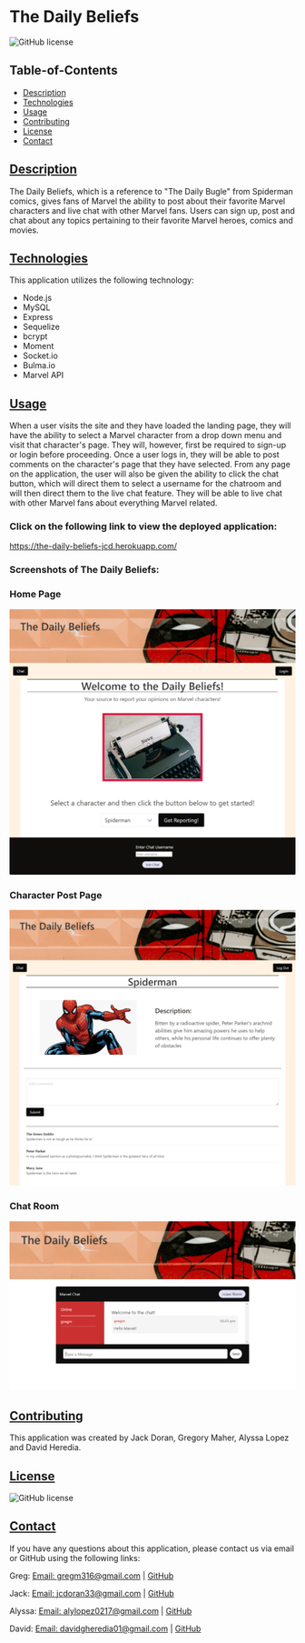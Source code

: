 # The Daily Beliefs

![GitHub license](https://img.shields.io/badge/license-MIT-blue.svg)

## Table-of-Contents

- [Description](#description)
- [Technologies](#technologies)
- [Usage](#usage)
- [Contributing](#contributing)
- [License](#license)
- [Contact](#contact)

## [Description](#table-of-contents)

The Daily Beliefs, which is a reference to "The Daily Bugle" from Spiderman comics, gives fans of Marvel the ability to post about their favorite Marvel characters and live chat with other Marvel fans. Users can sign up, post and chat about any topics pertaining to their favorite Marvel heroes, comics and movies. 

## [Technologies](#table-of-contents)
This application utilizes the following technology:
- Node.js
- MySQL
- Express
- Sequelize
- bcrypt
- Moment
- Socket.io
- Bulma.io
- Marvel API

## [Usage](#table-of-contents)

When a user visits the site and they have loaded the landing page, they will have the ability to select a Marvel character from a drop down menu and visit that character's page. They will, however, first be required to sign-up or login before proceeding. Once a user logs in, they will be able to post comments on the character's page that they have selected. From any page on the application, the user will also be given the ability to click the chat button, which will direct them to select a username for the chatroom and will then direct them to the live chat feature. They will be able to live chat with other Marvel fans about everything Marvel related.   

### **Click on the following link to view the deployed application:** 
https://the-daily-beliefs-jcd.herokuapp.com/

### **Screenshots of The Daily Beliefs:**

### Home Page
![Home Page](./public/css/images/home-page.png)

### Character Post Page
![Spiderman Page](./public/css/images/spiderman-page-1.png)

### Chat Room
![Chat Page](./public/css/images/chat-page.png)

## [Contributing](#table-of-contents)
This application was created by Jack Doran, Gregory Maher, Alyssa Lopez and David Heredia.

## [License](#table-of-contents)

![GitHub license](https://img.shields.io/badge/license-MIT-blue.svg)

## [Contact](#table-of-contents)

If you have any questions about this application, please contact us via email or GitHub using the following links:

Greg: 
[Email: gregm316@gmail.com](mailto:gregm316@gmail.com) | [GitHub](https://github.com/Gregm316)

Jack:
[Email: jcdoran33@gmail.com](mailto:jcdoran33@gmail.com) | [GitHub](https://github.com/jcdoran33)

Alyssa:
[Email: alylopez0217@gmail.com](mailto:alylopez0217@gmail.com) | [GitHub](https://github.com/AlyLopez02)

David:
[Email: davidgheredia01@gmail.com](mailto:davidgheredia01@gmail.com) | [GitHub](https://github.com/HerediaDavid)

